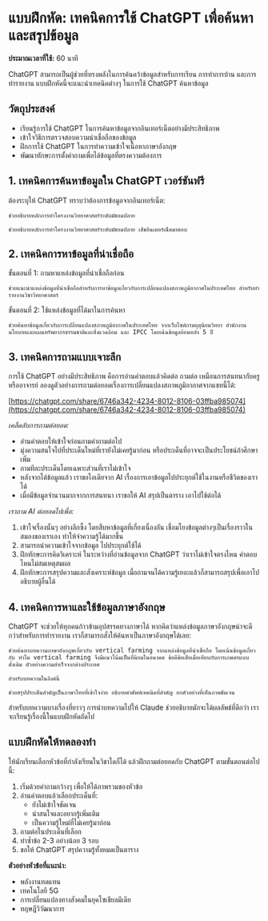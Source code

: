 # แบบฝึกหัด: เทคนิคการใช้ ChatGPT เพื่อค้นหาและสรุปข้อมูล

**ประมาณเวลาที่ใช้:** 60 นาที

ChatGPT สามารถเป็นผู้ช่วยที่ทรงพลังในการค้นคว้าข้อมูลสำหรับการเรียน การทำการบ้าน และการทำรายงาน แบบฝึกหัดนี้จะแนะนำเทคนิคต่างๆ ในการใช้ ChatGPT ค้นหาข้อมูล

## วัตถุประสงค์
- เรียนรู้การใช้ ChatGPT ในการค้นหาข้อมูลจากอินเทอร์เน็ตอย่างมีประสิทธิภาพ
- เข้าใจวิธีการตรวจสอบความน่าเชื่อถือของข้อมูล
- ฝึกการใช้ ChatGPT ในการทำความเข้าใจเนื้อหาภาษาอังกฤษ
- พัฒนาทักษะการตั้งคำถามเพื่อได้ข้อมูลที่ตรงความต้องการ

## 1. เทคนิคการค้นหาข้อมูลใน ChatGPT เวอร์ชันฟรี

ต้องระบุให้ ChatGPT ทราบว่าต้องการข้อมูลจากอินเทอร์เน็ต:

```
ช่วยอธิบายหลักการทำโครงงานวิทยาศาสตร์ระดับมัธยมปลาย
```

```
ช่วยอธิบายหลักการทำโครงงานวิทยาศาสตร์ระดับมัธยมปลาย เสิชอินเตอร์เน็ตมาตอบ
```

## 2. เทคนิคการหาข้อมูลที่น่าเชื่อถือ

ขั้นตอนที่ 1: ถามหาแหล่งข้อมูลที่น่าเชื่อถือก่อน
```
ช่วยแนะนำแหล่งข้อมูลที่น่าเชื่อถือสำหรับการหาข้อมูลเกี่ยวกับการเปลี่ยนแปลงสภาพภูมิอากาศในประเทศไทย สำหรับทำรายงานวิชาวิทยาศาสตร์
```

ขั้นตอนที่ 2: ใช้แหล่งข้อมูลที่ได้มาในการค้นหา
```
ช่วยค้นหาข้อมูลเกี่ยวกับการเปลี่ยนแปลงสภาพภูมิอากาศในประเทศไทย จากเว็บไซต์กรมอุตุนิยมวิทยา สำนักงานนโยบายและแผนทรัพยากรธรรมชาติและสิ่งแวดล้อม และ IPCC โดยเน้นข้อมูลย้อนหลัง 5 ปี
```

## 3. เทคนิคการถามแบบเจาะลึก

การใช้ ChatGPT อย่างมีประสิทธิภาพ คือการอ่านคำตอบแล้วคิดต่อ ถามต่อ เหมือนการสนทนากับครูหรืออาจารย์ ลองดูตัวอย่างการถามต่อยอดเรื่องการเปลี่ยนแปลงสภาพภูมิอากาศจากแชทนี้ได้:

[https://chatgpt.com/share/6746a342-4234-8012-8106-03ffba985074](https://chatgpt.com/share/6746a342-4234-8012-8106-03ffba985074)

*เคล็ดลับการถามต่อยอด:*

- อ่านคำตอบให้เข้าใจก่อนถามคำถามต่อไป 
- มุ่งความสนใจไปที่ประเด็นใหม่ที่เรายังไม่เคยรู้มาก่อน หรือประเด็นที่อาจจะเป็นประโยชน์ถ้าศึกษาเพิ่ม
- ถามทีละประเด็นโดยเฉพาะส่วนที่เราไม่เข้าใจ
- หลังจากได้ข้อมูลแล้ว เราขอไอเดียจาก AI เรื่องการเอาข้อมูลไปประยุกต์ใช้ในงานหรือชีวิตของเราได้
- เมื่อมีข้อมูลจำนวนมากจากการสนทนา เราขอให้ AI สรุปเป็นตาราง เอาไปใช้ต่อได้

*เราถาม AI ต่อยอดไปเพื่อ:*

1. เข้าใจเรื่องนั้นๆ อย่างลึกซึ้ง โดยสืบหาข้อมูลที่เกี่ยงเนื่องกัน เชื่อมโยงข้อมูลต่างๆเป็นเรื่องราวในสมองของเราเอง ทำให้จำความรู้ได้มากขึ้น
2. สามารถนำความเข้าใจจากข้อมูล ไปประยุกต์ใช้ได้
3. ฝึกทักษะการคิดวิเคราะห์ ในระหว่างที่อ่านข้อมูลจาก ChatGPT ว่าเราไม่เข้าใจตรงไหน คำตอบไหนไม่สมเหตุสมผล
4. ฝึกทักษะการสรุปความและสังเคราะห์ข้อมูล เมื่อถามจนได้ความรู้เยอะแล้วก็สามารถสรุปเพื่อเอาไปอธิบายผู้อื่นได้


## 4. เทคนิคการหาและใช้ข้อมูลภาษาอังกฤษ

ChatGPT จะช่วยให้ทุกคนก้าวข้ามอุปสรรคทางภาษาได้ หากคิดว่าแหล่งข้อมูลภาษาอังกฤษน่าจะดีกว่าสำหรับการทำรายงาน เราก็สามารถสั่งให้ค้นหาเป็นภาษาอังกฤษได้เลย:

```
ช่วยค้นหาบทความภาษาอังกฤษเกี่ยวกับ vertical farming จากแหล่งข้อมูลที่น่าเชื่อถือ โดยเน้นข้อมูลเกี่ยวกับ ทำไม vertical farming จึงมีแนวโน้มเป็นที่นิยมในอนาคต ข้อดีข้อเสียเมื่อเทียบกับการเกษตรแบบดั้งเดิม ตัวอย่างความสำเร็จจากต่างประเทศ
```

```
สำหรับบทความในลิงค์นี้

ช่วยสรุปประเด็นสำคัญเป็นภาษาไทยที่เข้าใจง่าย อธิบายคำศัพท์เทคนิคที่สำคัญ ยกตัวอย่างที่เห็นภาพชัดเจน
```

สำหรับบทความบางเรื่องที่ยาวๆ การนำบทความไปให้ Claude ช่วยอธิบายมักจะได้ผลลัพธ์ที่ดีกว่า เราจะเรียนรู้เรื่องนี้ในแบบฝึกหัดถัดไป

## แบบฝึกหัดให้ทดลองทำ

ให้นักเรียนเลือกหัวข้อที่กำลังเรียนในวิชาใดก็ได้ แล้วฝึกถามต่อยอดกับ ChatGPT ตามขั้นตอนต่อไปนี้:

1. เริ่มด้วยคำถามกว้างๆ เพื่อให้ได้ภาพรวมของหัวข้อ
2. อ่านคำตอบแล้วเลือกประเด็นที่:
    - ยังไม่เข้าใจชัดเจน
    - น่าสนใจและอยากรู้เพิ่มเติม
    - เป็นความรู้ใหม่ที่ไม่เคยรู้มาก่อน
3. ถามต่อในประเด็นที่เลือก
4. ทำซ้ำข้อ 2-3 อย่างน้อย 3 รอบ
5. ขอให้ ChatGPT สรุปความรู้ทั้งหมดเป็นตาราง

**ตัวอย่างหัวข้อที่แนะนำ:**

- พลังงานทดแทน
- เทคโนโลยี 5G
- การเปลี่ยนแปลงทางสังคมในยุคโซเชียลมีเดีย
- ทฤษฎีวิวัฒนาการ


